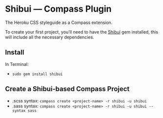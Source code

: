 Shibui — Compass Plugin
=======================

The Heroku CSS styleguide as a Compass extension.

To create your first project, you'll need to have the [Shibui](http://en.wikipedia.org/wiki/Shibui) gem installed, this will include all the necessary dependencies.

Install
-------

In Terminal:

* `sudo gem install shibui`

Create a Shibui-based Compass Project
-------------------------------------

* .scss syntax: `compass create <project-name> -r shibui -u shibui`
* .sass syntax: `compass create <project-name> -r shibui -u shibui --syntax sass`